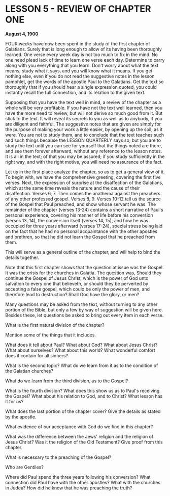# LESSON 5 - REVIEW OF CHAPTER ONE

**August 4, 1900**

FOUR weeks have now been spent in the study of the first chapter of Galatians. Surely that is long enough to allow of its having been thoroughly learned. One verse every week day is not too much to fix in the mind. No one need plead lack of time to learn one verse each day. Determine to carry along with you everything that you learn. Don't worry about what the text means; study what it says, and you will know what it means. If you get nothing else, even if you do not read the suggestive notes in the lesson pamphlet, get the words of the apostle Paul to the Galatians. Get the text so thoroughly that if you should hear a single expression quoted, you could instantly recall the full connection, and its relation to the given text.

Supposing that you have the text well in mind, a review of the chapter as a whole will be very profitable. If you have not the text well learned, then you have the more need to review, but will not derive so much good from it. But stick to the text. It will reveal its secrets to you as well as to anybody, if you are diligent and faithful. The suggestive notes that are given are simply for the purpose of making your work a little easier, by opening up the soil, as it were. You are not to study them, and to conclude that the text teaches such and such things because the LESSON QUARTERLY says so; but you are to study the text until you can see for yourself that the things noted are there, and see them forever afterward, without any reference to the lesson notes. It is all in the text; of that you may be assured; if you study sufficiently in the right way, and with the right motive, you will need no assurance of the fact.

Let us in the first place analyze the chapter, so as to get a general view of it. To begin with, we have the comprehensive greeting, covering the first five verses. Next, the expression of surprise at the disaffection of the Galatians, which at the same time reveals the nature and the cause of their disaffection. Verses 6, 7. Then comes the anathema against the preachers of any other professed gospel. Verses 8, 9. Verses 10-12 tell us the source of the Gospel that Paul preached, and show whose servant he was. The remainder of the chapter (verses 13-24) contains a short narrative of Paul's personal experience, covering his manner of life before his conversion (verses 13, 14), the conversion itself (verses 14, 15), and how he was occupied for three years afterward (verses 17-24), special stress being laid on the fact that he had no personal acquaintance with the other apostles and brethren, so that he did not learn the Gospel that he preached from them.

This will serve as a general outline of the chapter, and will help to bind the details together.

Note that this first chapter shows that the question at issue was the Gospel. It was the crisis for the churches in Galatia. The question was, Should they continue the Gospel of Jesus Christ, which is the power of God unto salvation to every one that believeth, or should they be perverted by accepting a false gospel, which could be only the power of men, and therefore lead to destruction? Shall God have the glory, or men?

Many questions may be asked from the text, without turning to any other portion of the Bible, but only a few by way of suggestion will be given here. Besides these, let questions be asked to bring out every item in each verse.

What is the first natural division of the chapter?

Mention some of the things that it includes.

What does it tell about Paul? What about God? What about Jesus Christ? What about ourselves? What about this world? What wonderful comfort does it contain for all sinners?

What is the second topic? What do we learn from it as to the condition of the Galatian churches?

What do we learn from the third division, as to the Gospel?

What is the fourth division? What does this show us as to Paul's receiving the Gospel? What about his relation to God, and to Christ? What lesson has it for us?

What does the last portion of the chapter cover? Give the details as stated by the apostle.

What evidence of our acceptance with God do we find in this chapter?

What was the difference between the Jews' religion and the religion of Jesus Christ? Was it the religion of the Old Testament? Give proof from this chapter.

What is necessary to the preaching of the Gospel?

Who are Gentiles?

Where did Paul spend the three years following his conversion? What connection did Paul have with the other apostles? What with the churches in Judea? How did he know that he was preaching the truth?